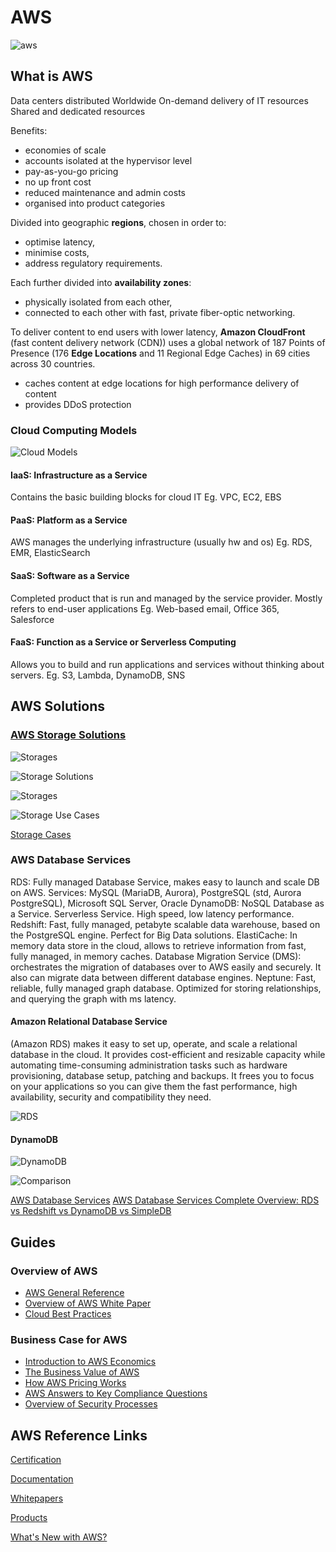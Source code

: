 # AWS

![aws](images/awscloud.svg)
  
## What is AWS

Data centers distributed Worldwide
On-demand delivery of IT resources 
Shared and dedicated resources

Benefits:
- economies of scale
- accounts isolated at the hypervisor level
- pay-as-you-go pricing
- no up front cost
- reduced maintenance and admin costs
- organised into product categories

Divided into geographic **regions**, chosen in order to:
- optimise latency,
- minimise costs,
- address regulatory requirements.

Each further divided into **availability zones**:
- physically isolated from each other,
- connected to each other with fast, private fiber-optic networking.

To deliver content to end users with lower latency, **Amazon CloudFront** (fast content delivery network (CDN)) uses a global network of 187 Points of Presence (176 **Edge Locations** and 11 Regional Edge Caches) in 69 cities across 30 countries.
- caches content at edge locations for high performance delivery of content
- provides DDoS protection

### Cloud Computing Models
![Cloud Models](images/Cloud-Models.png)

#### IaaS: Infrastructure as a Service
Contains the basic building blocks for cloud IT
Eg. VPC, EC2, EBS

#### PaaS: Platform as a Service
AWS manages the underlying infrastructure (usually hw and os)
Eg. RDS, EMR, ElasticSearch

#### SaaS: Software as a Service
Completed product that is run and managed by the service provider. Mostly refers to end-user applications
Eg. Web-based email, Office 365, Salesforce

#### FaaS: Function as a Service or Serverless Computing
Allows you to build and run applications and services without thinking about servers. 
Eg. S3, Lambda, DynamoDB, SNS

## AWS Solutions

### [AWS Storage Solutions](https://mitrai.com/tech-guide/eight-types-of-aws-storage-services-explained/)

![Storages](images/storage-options.png)

![Storage Solutions](images/aws-storage-soutions.jpg)

![Storages](images/using-aws-storage.jpg)

![Storage Use Cases](images/AWS-Storage-use-cases.png)

[Storage Cases](cases/storage-cases.md)

### AWS Database Services

RDS: Fully managed Database Service, makes easy to launch and scale DB on AWS. Services: MySQL (MariaDB, Aurora), PostgreSQL (std, Aurora PostgreSQL), Microsoft SQL Server, Oracle
DynamoDB: NoSQL Database as a Service. Serverless Service. High speed, low latency performance.
Redshift: Fast, fully managed, petabyte scalable data warehouse, based on the PostgreSQL engine. Perfect for Big Data solutions.
ElastiCache: In memory data store in the cloud, allows to retrieve information from fast, fully managed, in memory caches.
Database Migration Service (DMS): orchestrates the migration of databases over to AWS easily and securely. It also can migrate data between different database engines.
Neptune: Fast, reliable, fully managed graph database. Optimized for storing relationships, and querying the graph with ms latency. 

#### Amazon Relational Database Service

(Amazon RDS) makes it easy to set up, operate, and scale a relational database in the cloud. It provides cost-efficient and resizable capacity while automating time-consuming administration tasks such as hardware provisioning, database setup, patching and backups. It frees you to focus on your applications so you can give them the fast performance, high availability, security and compatibility they need.

![RDS](images/rds.png)

#### DynamoDB
![DynamoDB](images/dynamodb.jpg)

![Comparison](images/database-options-on-aws.jpg)

[AWS Database Services](https://www.sumologic.com/blog/migrating-aws-database-services/)
[AWS Database Services Complete Overview: RDS vs Redshift vs DynamoDB vs SimpleDB](https://www.cloudberrylab.com/resources/blog/aws-database-services-complete-overview-rds-vs-redshift-vs-dynamodb-vs-simpledb/)

## Guides
 
### Overview of AWS
- [AWS General Reference](guides/aws-general.pdf)
- [Overview of AWS White Paper](guides/aws-overview.pdf)
- [Cloud Best Practices](guides/AWS_Cloud_Best_Practices.pdf)

### Business Case for AWS
- [Introduction to AWS Economics](guides/introduction-to-aws-cloud-economics-final.pdf)
- [The Business Value of AWS](guides/aws-whitepaper-business-value-of-aws.pdf)
- [How AWS Pricing Works](guides/aws_pricing_overview.pdf)
- [AWS Answers to Key Compliance Questions](guides/AWS_Answers_to_Key_Compliance_Questions.pdf)
- [Overview of Security Processes](guides/AWS_Secutiry_Whitepaper.pdf)

## AWS Reference Links
  
[Certification](https://aws.amazon.com/certification/)

[Documentation](https://docs.aws.amazon.com/index.html)

[Whitepapers](https://aws.amazon.com/whitepapers/)

[Products](https://aws.amazon.com/products/)

[What's New with AWS?](https://aws.amazon.com/new/)
  
